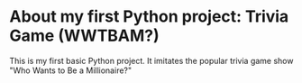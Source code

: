# About my first Python project: Trivia Game (WWTBAM?)

This is my first basic Python project. It imitates the popular trivia game show "Who Wants to Be a Millionaire?"

